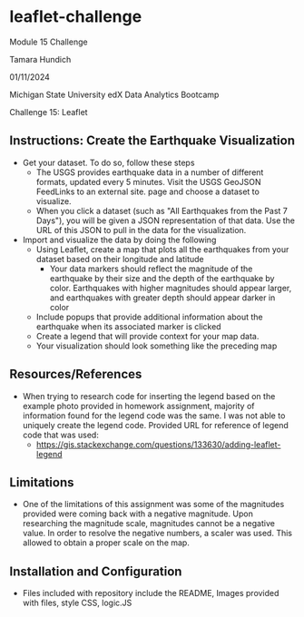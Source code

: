 # leaflet-challenge

Module 15 Challenge

Tamara Hundich

01/11/2024

  Michigan State University edX Data Analytics Bootcamp 

  Challenge 15: Leaflet 

## Instructions: Create the Earthquake Visualization
  - Get your dataset. To do so, follow these steps
    - The USGS provides earthquake data in a number of different formats, updated every 5 minutes. Visit the USGS GeoJSON FeedLinks to an external site. page and choose a dataset to visualize.
    - When you click a dataset (such as "All Earthquakes from the Past 7 Days"), you will be given a JSON representation of that data. Use the URL of this JSON to pull in the data for the visualization.
  - Import and visualize the data by doing the following
    - Using Leaflet, create a map that plots all the earthquakes from your dataset based on their longitude and latitude
        - Your data markers should reflect the magnitude of the earthquake by their size and the depth of the earthquake by color. Earthquakes with higher magnitudes should appear larger, and earthquakes with greater depth should appear darker in color
    - Include popups that provide additional information about the earthquake when its associated marker is clicked
    - Create a legend that will provide context for your map data.
    - Your visualization should look something like the preceding map

## Resources/References
- When trying to research code for inserting the legend based on the example photo provided in homework assignment, majority of information found for the legend code was the same. I was not able to uniquely create the legend code. Provided URL for reference of legend code that was used:
    -  https://gis.stackexchange.com/questions/133630/adding-leaflet-legend

## Limitations
- One of the limitations of this assignment was some of the magnitudes provided were coming back with a negative magnitude. Upon researching the magnitude scale, magnitudes cannot be a negative value. In order to resolve the negative numbers, a scaler was used. This allowed to obtain a proper scale on the map.   
                
## Installation and Configuration 	
- Files included with repository include the README, Images provided with files, style CSS, logic.JS 
